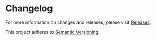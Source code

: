 # Changelog

For more information on changes and releases, please visit [Releases](https://github.com/symbiote/silverstripe-addressable/releases).

This project adheres to [Semantic Versioning](http://semver.org/).
